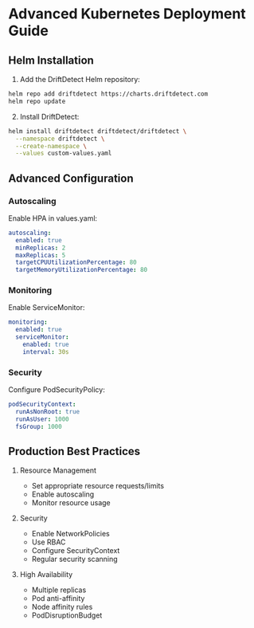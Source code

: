 # Advanced Kubernetes Deployment Guide

## Helm Installation

1. Add the DriftDetect Helm repository:
```bash
helm repo add driftdetect https://charts.driftdetect.com
helm repo update
```

2. Install DriftDetect:
```bash
helm install driftdetect driftdetect/driftdetect \
  --namespace driftdetect \
  --create-namespace \
  --values custom-values.yaml
```

## Advanced Configuration

### Autoscaling
Enable HPA in values.yaml:
```yaml
autoscaling:
  enabled: true
  minReplicas: 2
  maxReplicas: 5
  targetCPUUtilizationPercentage: 80
  targetMemoryUtilizationPercentage: 80
```

### Monitoring
Enable ServiceMonitor:
```yaml
monitoring:
  enabled: true
  serviceMonitor:
    enabled: true
    interval: 30s
```

### Security
Configure PodSecurityPolicy:
```yaml
podSecurityContext:
  runAsNonRoot: true
  runAsUser: 1000
  fsGroup: 1000
```

## Production Best Practices

1. Resource Management
   - Set appropriate resource requests/limits
   - Enable autoscaling
   - Monitor resource usage

2. Security
   - Enable NetworkPolicies
   - Use RBAC
   - Configure SecurityContext
   - Regular security scanning

3. High Availability
   - Multiple replicas
   - Pod anti-affinity
   - Node affinity rules
   - PodDisruptionBudget 
